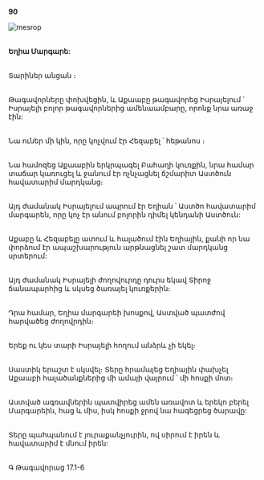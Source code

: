 **90**

![mesrop](https://volamar.ru/audio_video/foto/01/detbible/B192.BMP)

\
**Եղիա Մարգարե:**

\
Տարիներ անցան ։

\
Թագավորները փոխվեցին, և Աքաաբը թագավորեց Իսրայելում ՝ Իսրայելի բոլոր թագավորներից ամենաամբարը, որոնք նրա առաջ էին:

\
Նա ուներ մի կին, որը կոչվում էր Հեզաբել ՝ հեթանոս ։

\
Նա համոզեց Աքաաբին երկրպագել Բահաղի կուռքին, նրա համար տաճար կառուցել և ջանում էր ոչնչացնել ճշմարիտ Աստծուն հավատարիմ մարդկանց։

\
Այդ ժամանակ Իսրայելում ապրում էր Եղիան ՝ Աստծո հավատարիմ մարգարեն, որը կոչ էր անում բոլորին դիմել կենդանի Աստծուն:

\
Աքաբը և Հեզաբելը ատում և հալածում էին Եղիային, քանի որ նա փորձում էր ապաշխարություն արթնացնել շատ մարդկանց սրտերում:

\
Այդ ժամանակ Իսրայելի ժողովուրդը դուրս եկավ Տիրոջ ճանապարհից և սկսեց ծառայել կուռքերին։

\
Դրա համար, Եղիա մարգարեի խոսքով, Աստված պատժով հարվածեց ժողովրդին։

\
Երեք ու կես տարի Իսրայելի հողում անձրև չի եկել։

\
Սաստիկ երաշտ է սկսվել։ Տերը հրամայեց Եղիային փախչել Աքաաբի հալածանքներից մի ամայի վայրում ՝ մի հոսքի մոտ։

\
Աստված ագռավներին պատվիրեց ամեն առավոտ և երեկո բերել Մարգարեին, հաց և միս, իսկ հոսքի ջրով նա հագեցրեց ծարավը:

\
Տերը պահպանում է յուրաքանչյուրին, ով սիրում է իրեն և հավատարիմ է մնում իրեն:

\
Գ Թագավորաց 17.1-6
